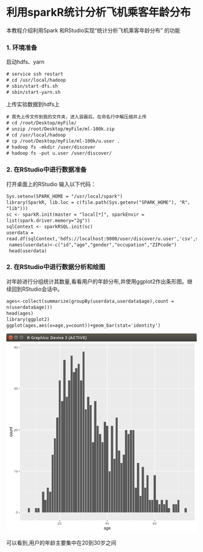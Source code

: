 # 利用sparkR统计分析飞机乘客年龄分布
本教程介绍利用Spark 和RStudio实现“统计分析飞机乘客年龄分布” 的功能


### 1. 环境准备

启动hdfs、yarn

```
# service ssh restart
# cd /usr/local/hadoop
# sbin/start-dfs.sh
# sbin/start-yarn.sh

```
上传实验数据到hdfs上

```
# 首先上传文件到我的文件夹，进入容器后，在命名行中解压缩并上传
# cd /root/Desktop/myFile/
# unzip /root/Desktop/myFile/ml-100k.zip
# cd /usr/local/hadoop
# cp /root/Desktop/myFile/ml-100k/u.user .
# hadoop fs -mkdir /user/discover
# hadoop fs -put u.user /user/discover/
```

### 2. 在RStudio中进行数据准备
打开桌面上的RStudio
输入以下代码：
```
Sys.setenv(SPARK_HOME = "/usr/local/spark")
library(SparkR, lib.loc = c(file.path(Sys.getenv("SPARK_HOME"), "R", "lib")))
sc <- sparkR.init(master = "local[*]", sparkEnvir = list(spark.driver.memory="2g"))
sqlContext <- sparkRSQL.init(sc)
userdata = read.df(sqlContext,'hdfs://localhost:9000/user/discover/u.user','csv',sep='|')
 names(userdata)<-c("id","age","gender","occupation","ZIPcode")
 head(userdata)
```
### 2. 在RStudio中进行数据分析和绘图
对年龄进行分组统计其数量,看看用户的年龄分布,并使用ggplot2作出条形图。继续回到RStudio会话中。

```
ages<-collect(summarize(groupBy(userdata,userdata$age),count = n(userdata$age)))
head(ages)
library(ggplot2)
ggplot(ages,aes(x=age,y=count))+geom_bar(stat='identity')
```

![](/pictures/20160120161840212_20180928075346.046.png)

可以看到,用户的年龄主要集中在20到30岁之间